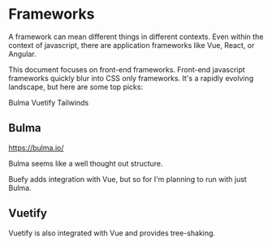 # Frameworks

A framework can mean different things in different contexts. Even within the context of javascript, there are application frameworks like Vue, React, or Angular. 

This document focuses on front-end frameworks. Front-end javascript frameworks quickly blur into CSS only frameworks. It's a rapidly evolving landscape, but here are some top picks:

Bulma
Vuetify
Tailwinds

## Bulma

https://bulma.io/

Bulma seems like a well thought out structure. 

Buefy adds integration with Vue, but so for I'm planning to run with just Bulma. 


## Vuetify

Vuetify is also integrated with Vue and provides tree-shaking. 


